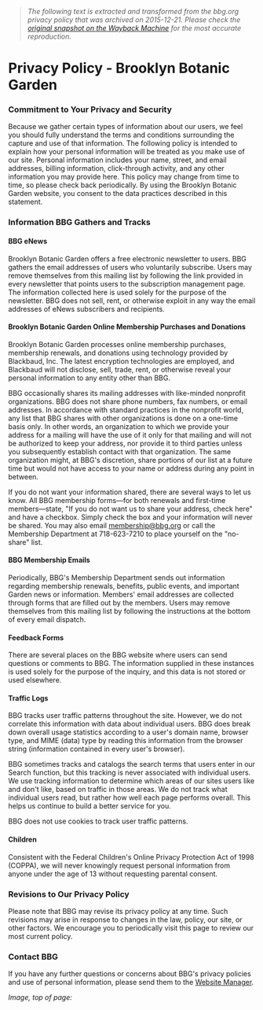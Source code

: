 > *The following text is extracted and transformed from the bbg.org privacy policy that was archived on 2015-12-21. Please check the [original snapshot on the Wayback Machine](https://web.archive.org/web/20151221085315id_/http%3A//www.bbg.org/about/privacy) for the most accurate reproduction.*

# Privacy Policy - Brooklyn Botanic Garden

### Commitment to Your Privacy and Security

Because we gather certain types of information about our users, we feel you should fully understand the terms and conditions surrounding the capture and use of that information. The following policy is intended to explain how your personal information will be treated as you make use of our site. Personal information includes your name, street, and email addresses, billing information, click-through activity, and any other information you may provide here. This policy may change from time to time, so please check back periodically. By using the Brooklyn Botanic Garden website, you consent to the data practices described in this statement. 

### Information BBG Gathers and Tracks

#### BBG eNews

Brooklyn Botanic Garden offers a free electronic newsletter to users. BBG gathers the email addresses of users who voluntarily subscribe. Users may remove themselves from this mailing list by following the link provided in every newsletter that points users to the subscription management page. The information collected here is used solely for the purpose of the newsletter. BBG does not sell, rent, or otherwise exploit in any way the email addresses of eNews subscribers and recipients. 

#### Brooklyn Botanic Garden Online Membership Purchases and Donations

Brooklyn Botanic Garden processes online membership purchases, membership renewals, and donations using technology provided by Blackbaud, Inc. The latest encryption technologies are employed, and Blackbaud will not disclose, sell, trade, rent, or otherwise reveal your personal information to any entity other than BBG.

BBG occasionally shares its mailing addresses with like-minded nonprofit organizations. BBG does not share phone numbers, fax numbers, or email addresses. In accordance with standard practices in the nonprofit world, any list that BBG shares with other organizations is done on a one-time basis only. In other words, an organization to which we provide your address for a mailing will have the use of it only for that mailing and will not be authorized to keep your address, nor provide it to third parties unless you subsequently establish contact with that organization. The same organization might, at BBG's discretion, share portions of our list at a future time but would not have access to your name or address during any point in between.

If you do not want your information shared, there are several ways to let us know. All BBG membership forms—for both renewals and first-time members—state, "If you do not want us to share your address, check here" and have a checkbox. Simply check the box and your information will never be shared. You may also email [membership@bbg.org](mailto:membership@bbg.org) or call the Membership Department at 718-623-7210 to place yourself on the "no-share" list.

#### BBG Membership Emails

Periodically, BBG's Membership Department sends out information regarding membership renewals, benefits, public events, and important Garden news or information. Members' email addresses are collected through forms that are filled out by the members. Users may remove themselves from this mailing list by following the instructions at the bottom of every email dispatch. 

#### Feedback Forms

There are several places on the BBG website where users can send questions or comments to BBG. The information supplied in these instances is used solely for the purpose of the inquiry, and this data is not stored or used elsewhere. 

#### Traffic Logs

BBG tracks user traffic patterns throughout the site. However, we do not correlate this information with data about individual users. BBG does break down overall usage statistics according to a user's domain name, browser type, and MIME (data) type by reading this information from the browser string (information contained in every user's browser).

BBG sometimes tracks and catalogs the search terms that users enter in our Search function, but this tracking is never associated with individual users. We use tracking information to determine which areas of our sites users like and don't like, based on traffic in those areas. We do not track what individual users read, but rather how well each page performs overall. This helps us continue to build a better service for you. 

BBG does not use cookies to track user traffic patterns.

#### Children

Consistent with the Federal Children's Online Privacy Protection Act of 1998 (COPPA), we will never knowingly request personal information from anyone under the age of 13 without requesting parental consent.

### Revisions to Our Privacy Policy

Please note that BBG may revise its privacy policy at any time. Such revisions may arise in response to changes in the law, policy, our site, or other factors. We encourage you to periodically visit this page to review our most current policy. 

### Contact BBG

If you have any further questions or concerns about BBG's privacy policies and use of personal information, please send them to the [Website Manager](mailto:webmaster@bbg.org). 

_Image, top of page:_
